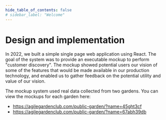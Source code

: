 ```yaml
---
hide_table_of_contents: false
# sidebar_label: "Welcome"
---
```


# Design and implementation

In 2022, we built a simple single page web application using React. The goal of the system was to provide an executable mockup to perform "customer discovery". The mockup showed potential users our vision of some of the features that would be made available in our production technology, and enabled us to gather feedback on the potential utility and value of our vision.

The mockup system used real data collected from two gardens. You can view the mockups for each garden here:

* https://agilegardenclub.com/public-garden/?name=45ght3cf
* https://agilegardenclub.com/public-garden/?name=67abh39db
